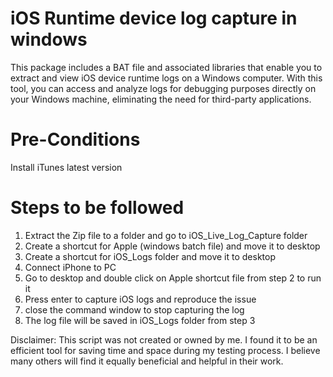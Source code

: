 # iOS Runtime device log capture in windows
This package includes a BAT file and associated libraries that enable you to extract and view iOS device runtime logs on a Windows computer. With this tool, you can access and analyze logs for debugging purposes directly on your Windows machine, eliminating the need for third-party applications.

# Pre-Conditions 
Install iTunes latest version

# Steps to be followed
1. Extract the Zip file to a folder and go to iOS_Live_Log_Capture folder
2. Create a shortcut for Apple (windows batch file) and move it to desktop
3. Create a shortcut for iOS_Logs folder and move it to desktop
4. Connect iPhone to PC 
5. Go to desktop and double click on Apple shortcut file from step 2 to run it
6. Press enter to capture iOS logs and reproduce the issue
7. close the command window to stop capturing the log
8. The log file will be saved in iOS_Logs folder from step 3

Disclaimer: This script was not created or owned by me. I found it to be an efficient tool for saving time and space during my testing process. I believe many others will find it equally beneficial and helpful in their work.
